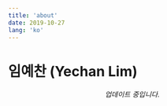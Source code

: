 ```yaml
---
title: 'about'
date: 2019-10-27
lang: 'ko'
---
```


# 임예찬 (Yechan Lim)

<div align="center">

_업데이트 중입니다._

</div>
